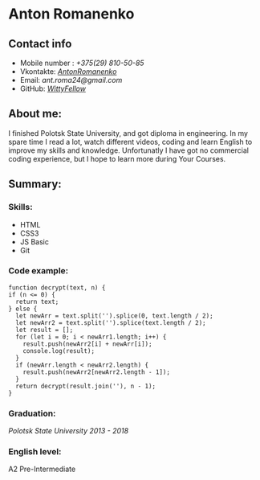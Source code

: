 # Anton Romanenko

## Contact info 
* Mobile number : _+375(29) 810-50-85_
* Vkontakte: _[AntonRomanenko](https://vk.com/biser_kid)_
* Email: _ant.roma24@gmail.com_
* GitHub: _[WittyFellow](https://github.com/wittyfellow)_

## About me:
I finished Polotsk State University, and got diploma in engineering. In my spare time I read a lot, watch different videos, coding and learn English to improve my skills and knowledge. Unfortunatly I have got no commercial coding experience, but I hope to learn more during Your Courses. 


## Summary:
### Skills:
* HTML
* CSS3
* JS Basic
* Git

### Code example:

    function decrypt(text, n) {
    if (n <= 0) {
      return text;
    } else {
      let newArr = text.split('').splice(0, text.length / 2);
      let newArr2 = text.split('').splice(text.length / 2);
      let result = [];
      for (let i = 0; i < newArr1.length; i++) {
        result.push(newArr2[i] + newArr[i]);
        console.log(result);
      }
      if (newArr.length < newArr2.length) {
        result.push(newArr2[newArr2.length - 1]);
      }
      return decrypt(result.join(''), n - 1);
    }

### Graduation:
_Polotsk State University 2013 - 2018_

### English level:
A2 Pre-Intermediate
